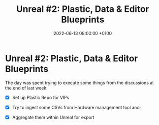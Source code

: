 ﻿---
layout: post 
title:  "Unreal #2: Plastic, Data & Editor Blueprints"
date:   2022-06-13 09:00:00 +0100 
categories: unreal
---

# Unreal #2: Plastic, Data & Editor Blueprints

The day was spent trying to execute some things from the discussions at the end of last week:

- [x] Set up Plastic Repo for VIPs
- [x] Try to ingest some CSVs from Hardware management tool and;
- [x] Aggregate them within Unreal for export


